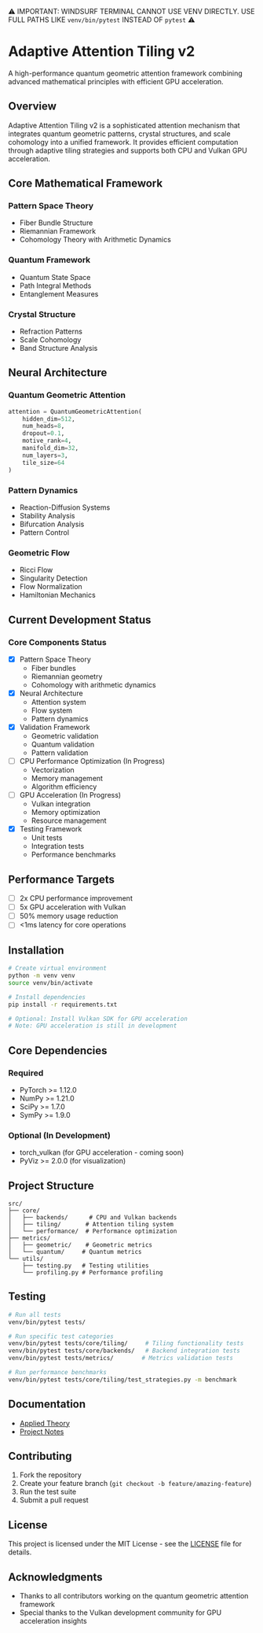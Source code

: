 ⚠️ IMPORTANT: WINDSURF TERMINAL CANNOT USE VENV DIRECTLY. USE FULL PATHS LIKE `venv/bin/pytest` INSTEAD OF `pytest` ⚠️

# Adaptive Attention Tiling v2

A high-performance quantum geometric attention framework combining advanced mathematical principles with efficient GPU acceleration.

## Overview

Adaptive Attention Tiling v2 is a sophisticated attention mechanism that integrates quantum geometric patterns, crystal structures, and scale cohomology into a unified framework. It provides efficient computation through adaptive tiling strategies and supports both CPU and Vulkan GPU acceleration.

## Core Mathematical Framework

### Pattern Space Theory
- Fiber Bundle Structure
- Riemannian Framework
- Cohomology Theory with Arithmetic Dynamics

### Quantum Framework
- Quantum State Space
- Path Integral Methods
- Entanglement Measures

### Crystal Structure
- Refraction Patterns
- Scale Cohomology
- Band Structure Analysis

## Neural Architecture

### Quantum Geometric Attention
```python
attention = QuantumGeometricAttention(
    hidden_dim=512,
    num_heads=8,
    dropout=0.1,
    motive_rank=4,
    manifold_dim=32,
    num_layers=3,
    tile_size=64
)
```

### Pattern Dynamics
- Reaction-Diffusion Systems
- Stability Analysis
- Bifurcation Analysis
- Pattern Control

### Geometric Flow
- Ricci Flow
- Singularity Detection
- Flow Normalization
- Hamiltonian Mechanics

## Current Development Status

### Core Components Status
- [x] Pattern Space Theory
  - Fiber bundles
  - Riemannian geometry
  - Cohomology with arithmetic dynamics
- [x] Neural Architecture
  - Attention system
  - Flow system
  - Pattern dynamics
- [x] Validation Framework
  - Geometric validation
  - Quantum validation
  - Pattern validation
- [ ] CPU Performance Optimization (In Progress)
  - Vectorization
  - Memory management
  - Algorithm efficiency
- [ ] GPU Acceleration (In Progress)
  - Vulkan integration
  - Memory optimization
  - Resource management
- [x] Testing Framework
  - Unit tests
  - Integration tests
  - Performance benchmarks

## Performance Targets

- [ ] 2x CPU performance improvement
- [ ] 5x GPU acceleration with Vulkan
- [ ] 50% memory usage reduction
- [ ] <1ms latency for core operations

## Installation

```bash
# Create virtual environment
python -m venv venv
source venv/bin/activate

# Install dependencies
pip install -r requirements.txt

# Optional: Install Vulkan SDK for GPU acceleration
# Note: GPU acceleration is still in development
```

## Core Dependencies

### Required
- PyTorch >= 1.12.0
- NumPy >= 1.21.0
- SciPy >= 1.7.0
- SymPy >= 1.9.0

### Optional (In Development)
- torch_vulkan (for GPU acceleration - coming soon)
- PyViz >= 2.0.0 (for visualization)

## Project Structure

```
src/
├── core/
│   ├── backends/      # CPU and Vulkan backends
│   ├── tiling/       # Attention tiling system
│   └── performance/  # Performance optimization
├── metrics/
│   ├── geometric/    # Geometric metrics
│   └── quantum/     # Quantum metrics
└── utils/
    ├── testing.py   # Testing utilities
    └── profiling.py # Performance profiling
```

## Testing

```bash
# Run all tests
venv/bin/pytest tests/

# Run specific test categories
venv/bin/pytest tests/core/tiling/     # Tiling functionality tests
venv/bin/pytest tests/core/backends/   # Backend integration tests
venv/bin/pytest tests/metrics/        # Metrics validation tests

# Run performance benchmarks
venv/bin/pytest tests/core/tiling/test_strategies.py -m benchmark
```

## Documentation

- [Applied Theory](APPLIED_THEORY.md)
- [Project Notes](PROJECT_NOTES.md)

## Contributing

1. Fork the repository
2. Create your feature branch (`git checkout -b feature/amazing-feature`)
3. Run the test suite
4. Submit a pull request

## License

This project is licensed under the MIT License - see the [LICENSE](LICENSE) file for details.

## Acknowledgments

- Thanks to all contributors working on the quantum geometric attention framework
- Special thanks to the Vulkan development community for GPU acceleration insights